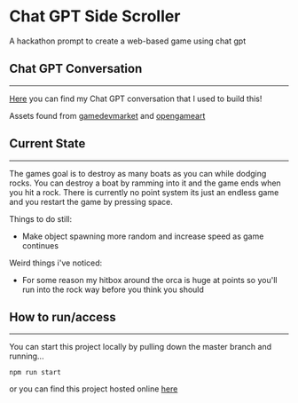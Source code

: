 # Chat GPT Side Scroller

A hackathon prompt to create a web-based game using chat gpt

## Chat GPT Conversation

---

[Here](https://chat.openai.com/share/1a020d98-bba7-44bb-974e-eab33e100a31) you can find my Chat GPT conversation that I used to build this!

Assets found from [gamedevmarket](https://www.gamedevmarket.net/) and [opengameart](https://opengameart.org/)

## Current State

---

The games goal is to destroy as many boats as you can while dodging rocks. You can destroy a boat by ramming into it and the game ends when you hit a rock. There is currently no point system its just an endless game and you restart the game by pressing space.

Things to do still:

- Make object spawning more random and increase speed as game continues

Weird things i've noticed:

- For some reason my hitbox around the orca is huge at points so you'll run into the rock way before you think you should

## How to run/access

---

You can start this project locally by pulling down the master branch and running...

```
npm run start
```

or you can find this project hosted online [here](https://chat-gpt-side-scroller-7e26fb04a89f.herokuapp.com/)
